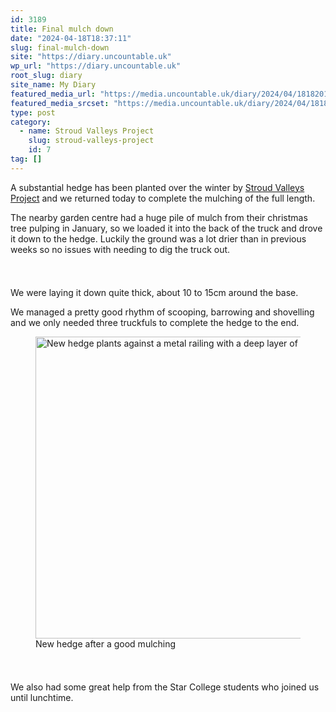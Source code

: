 ```yaml
---
id: 3189
title: Final mulch down
date: "2024-04-18T18:37:11"
slug: final-mulch-down
site: "https://diary.uncountable.uk"
wp_url: "https://diary.uncountable.uk"
root_slug: diary
site_name: My Diary
featured_media_url: "https://media.uncountable.uk/diary/2024/04/18182016/IMG20240418104051.webp"
featured_media_srcset: "https://media.uncountable.uk/diary/2024/04/18182016/IMG20240418104051-300x169.webp 300w, https://media.uncountable.uk/diary/2024/04/18182016/IMG20240418104051-1024x576.webp 1024w, https://media.uncountable.uk/diary/2024/04/18182016/IMG20240418104051-150x150.webp 150w, https://media.uncountable.uk/diary/2024/04/18182016/IMG20240418104051-640x360.webp 640w, https://media.uncountable.uk/diary/2024/04/18182016/IMG20240418104051.webp 2000w"
type: post
category:
  - name: Stroud Valleys Project
    slug: stroud-valleys-project
    id: 7
tag: []
---
```



<p>A substantial hedge has been planted over the winter by <a href="https://www.stroudvalleysproject.org/">Stroud Valleys Project</a> and we returned today to complete the mulching of the full length.</p>



<p>The nearby garden centre had a huge pile of mulch from their christmas tree pulping in January, so we loaded it into the back of the truck and drove it down to the hedge.  Luckily the ground was a lot drier than in previous weeks so no issues with needing to dig the truck out.</p>


<style>.kb-row-layout-id3189_14169f-0e > .kt-row-column-wrap{align-content:start;}:where(.kb-row-layout-id3189_14169f-0e > .kt-row-column-wrap) > .wp-block-kadence-column{justify-content:start;}.kb-row-layout-id3189_14169f-0e > .kt-row-column-wrap{column-gap:var(--global-kb-gap-md, 2rem);row-gap:var(--global-kb-gap-md, 2rem);padding-top:var(--global-kb-spacing-sm, 1.5rem);padding-bottom:var(--global-kb-spacing-sm, 1.5rem);grid-template-columns:repeat(2, minmax(0, 1fr));}.kb-row-layout-id3189_14169f-0e > .kt-row-layout-overlay{opacity:0.30;}@media all and (max-width: 1024px){.kb-row-layout-id3189_14169f-0e > .kt-row-column-wrap{grid-template-columns:repeat(2, minmax(0, 1fr));}}@media all and (max-width: 767px){.kb-row-layout-id3189_14169f-0e > .kt-row-column-wrap{grid-template-columns:minmax(0, 1fr);}.kb-row-layout-id3189_14169f-0e > .kt-row-column-wrap > .wp-block-kadence-column:nth-of-type(1){order:2;}.kb-row-layout-id3189_14169f-0e > .kt-row-column-wrap > .wp-block-kadence-column:nth-of-type(2){order:1;}.kb-row-layout-id3189_14169f-0e > .kt-row-column-wrap > .wp-block-kadence-column:nth-of-type(3){order:12;}.kb-row-layout-id3189_14169f-0e > .kt-row-column-wrap > .wp-block-kadence-column:nth-of-type(4){order:11;}.kb-row-layout-id3189_14169f-0e > .kt-row-column-wrap > .wp-block-kadence-column:nth-of-type(5){order:22;}.kb-row-layout-id3189_14169f-0e > .kt-row-column-wrap > .wp-block-kadence-column:nth-of-type(6){order:21;}.kb-row-layout-id3189_14169f-0e > .kt-row-column-wrap > .wp-block-kadence-column:nth-of-type(7){order:32;}.kb-row-layout-id3189_14169f-0e > .kt-row-column-wrap > .wp-block-kadence-column:nth-of-type(8){order:31;}}</style><div class="kb-row-layout-wrap kb-row-layout-id3189_14169f-0e alignnone wp-block-kadence-rowlayout"><div class="kt-row-column-wrap kt-has-2-columns kt-row-layout-equal kt-tab-layout-inherit kt-mobile-layout-row kt-row-valign-top">
<style>.kadence-column3189_0595a1-5d > .kt-inside-inner-col,.kadence-column3189_0595a1-5d > .kt-inside-inner-col:before{border-top-left-radius:0px;border-top-right-radius:0px;border-bottom-right-radius:0px;border-bottom-left-radius:0px;}.kadence-column3189_0595a1-5d > .kt-inside-inner-col{column-gap:var(--global-kb-gap-sm, 1rem);}.kadence-column3189_0595a1-5d > .kt-inside-inner-col{flex-direction:column;}.kadence-column3189_0595a1-5d > .kt-inside-inner-col > .aligncenter{width:100%;}.kadence-column3189_0595a1-5d > .kt-inside-inner-col:before{opacity:0.3;}.kadence-column3189_0595a1-5d{position:relative;}@media all and (max-width: 1024px){.kadence-column3189_0595a1-5d > .kt-inside-inner-col{flex-direction:column;justify-content:center;}}@media all and (max-width: 767px){.kadence-column3189_0595a1-5d > .kt-inside-inner-col{flex-direction:column;justify-content:center;}}</style>
<div class="wp-block-kadence-column kadence-column3189_0595a1-5d"><div class="kt-inside-inner-col">
<p>We were laying it down quite thick, about 10 to 15cm around the base.  </p>



<p>We managed a pretty good rhythm of scooping, barrowing and shovelling and we only needed three truckfuls to complete the hedge to the end. </p>
</div></div>


<style>.kadence-column3189_d44739-51 > .kt-inside-inner-col,.kadence-column3189_d44739-51 > .kt-inside-inner-col:before{border-top-left-radius:0px;border-top-right-radius:0px;border-bottom-right-radius:0px;border-bottom-left-radius:0px;}.kadence-column3189_d44739-51 > .kt-inside-inner-col{column-gap:var(--global-kb-gap-sm, 1rem);}.kadence-column3189_d44739-51 > .kt-inside-inner-col{flex-direction:column;}.kadence-column3189_d44739-51 > .kt-inside-inner-col > .aligncenter{width:100%;}.kadence-column3189_d44739-51 > .kt-inside-inner-col:before{opacity:0.3;}.kadence-column3189_d44739-51{position:relative;}@media all and (max-width: 1024px){.kadence-column3189_d44739-51 > .kt-inside-inner-col{flex-direction:column;justify-content:center;}}@media all and (max-width: 767px){.kadence-column3189_d44739-51 > .kt-inside-inner-col{flex-direction:column;justify-content:center;}}</style>
<div class="wp-block-kadence-column kadence-column3189_d44739-51"><div class="kt-inside-inner-col">
<figure class="wp-block-image size-large"><img loading="lazy" decoding="async" width="1024" height="483" src="https://media.uncountable.uk/diary/2024/04/18182015/IMG20240418132703-1024x483.webp" alt="New hedge plants against a metal railing with a deep layer of mulch at the base" class="wp-image-3190" srcset="https://media.uncountable.uk/diary/2024/04/18182015/IMG20240418132703-1024x483.webp 1024w, https://media.uncountable.uk/diary/2024/04/18182015/IMG20240418132703-300x142.webp 300w, https://media.uncountable.uk/diary/2024/04/18182015/IMG20240418132703-640x302.webp 640w, https://media.uncountable.uk/diary/2024/04/18182015/IMG20240418132703.webp 2000w" sizes="auto, (max-width: 1024px) 100vw, 1024px" /><figcaption class="wp-element-caption">New hedge after a good mulching</figcaption></figure>
</div></div>

</div></div>


<p>We also had some great help from the Star College students who joined us until lunchtime.  </p>
